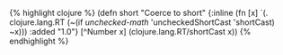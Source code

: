 {% highlight clojure %}
(defn short
  "Coerce to short"
  {:inline (fn  [x] `(. clojure.lang.RT (~(if *unchecked-math* 'uncheckedShortCast 'shortCast) ~x)))
   :added "1.0"}
  [^Number x] (clojure.lang.RT/shortCast x))
{% endhighlight %}
